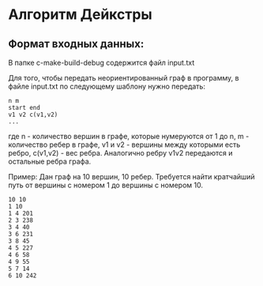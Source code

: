 # Алгоритм Дейкстры
## Формат входных данных:
В папке c-make-build-debug содержится файл input.txt

Для того, чтобы передать неориентированный граф в программу, в файле input.txt по следующему шаблону нужно передать:
```
n m
start end
v1 v2 c(v1,v2)
...
```
где n - количество вершин в графе, которые нумеруются от 1 до n, m - количество ребер в графе,
v1 и v2 - вершины между которыми есть ребро, c(v1,v2) - вес ребра. Аналогично ребру v1v2 передаются и остальные ребра графа.

Пример:
Дан граф на 10 вершин, 10 ребер. Требуется найти кратчайший путь от вершины с номером 1 до вершины с номером 10.
```
10 10
1 10
1 4 201
2 3 238
3 4 40
3 6 231
3 8 45
4 5 227
4 6 58
4 9 55
5 7 14
6 10 242
```

